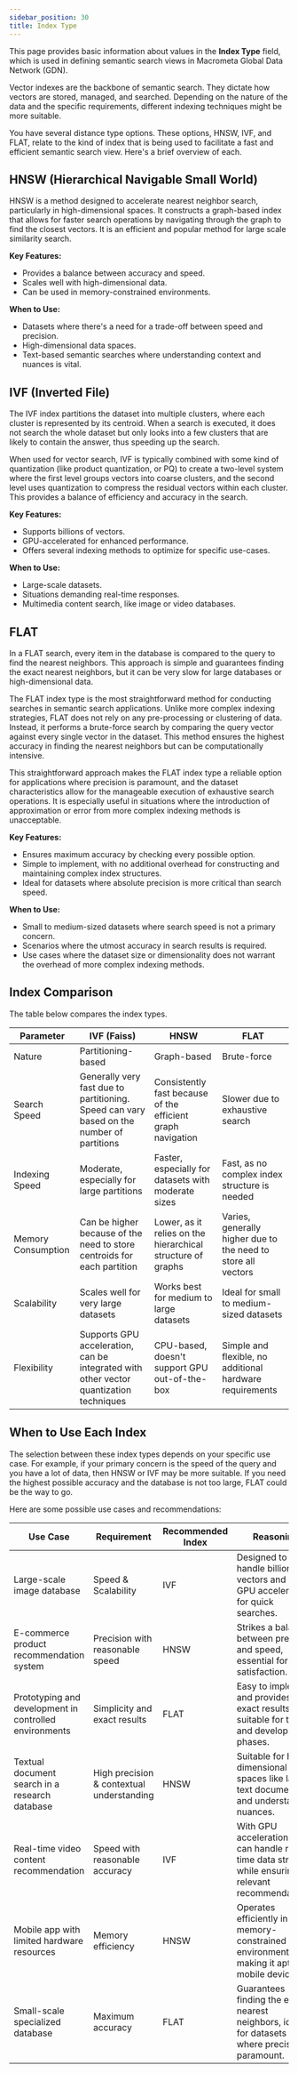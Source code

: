 ```yaml
---
sidebar_position: 30
title: Index Type
---
```


This page provides basic information about values in the **Index Type** field, which is used in defining semantic search views in Macrometa Global Data Network (GDN).

Vector indexes are the backbone of semantic search. They dictate how vectors are stored, managed, and searched. Depending on the nature of the data and the specific requirements, different indexing techniques might be more suitable.

You have several distance type options. These options, HNSW, IVF, and FLAT, relate to the kind of index that is being used to facilitate a fast and efficient semantic search view. Here's a brief overview of each.

## HNSW (Hierarchical Navigable Small World)

HNSW is a method designed to accelerate nearest neighbor search, particularly in high-dimensional spaces. It constructs a graph-based index that allows for faster search operations by navigating through the graph to find the closest vectors. It is an efficient and popular method for large scale similarity search.

**Key Features:**

- Provides a balance between accuracy and speed.
- Scales well with high-dimensional data.
- Can be used in memory-constrained environments.

**When to Use:**

- Datasets where there's a need for a trade-off between speed and precision.
- High-dimensional data spaces.
- Text-based semantic searches where understanding context and nuances is vital.

## IVF (Inverted File)

The IVF index partitions the dataset into multiple clusters, where each cluster is represented by its centroid. When a search is executed, it does not search the whole dataset but only looks into a few clusters that are likely to contain the answer, thus speeding up the search.

When used for vector search, IVF is typically combined with some kind of quantization (like product quantization, or PQ) to create a two-level system where the first level groups vectors into coarse clusters, and the second level uses quantization to compress the residual vectors within each cluster. This provides a balance of efficiency and accuracy in the search.

**Key Features:**

- Supports billions of vectors.
- GPU-accelerated for enhanced performance.
- Offers several indexing methods to optimize for specific use-cases.

**When to Use:**

- Large-scale datasets.
- Situations demanding real-time responses.
- Multimedia content search, like image or video databases.

## FLAT

In a FLAT search, every item in the database is compared to the query to find the nearest neighbors. This approach is simple and guarantees finding the exact nearest neighbors, but it can be very slow for large databases or high-dimensional data.

The FLAT index type is the most straightforward method for conducting searches in semantic search applications. Unlike more complex indexing strategies, FLAT does not rely on any pre-processing or clustering of data. Instead, it performs a brute-force search by comparing the query vector against every single vector in the dataset. This method ensures the highest accuracy in finding the nearest neighbors but can be computationally intensive.

This straightforward approach makes the FLAT index type a reliable option for applications where precision is paramount, and the dataset characteristics allow for the manageable execution of exhaustive search operations. It is especially useful in situations where the introduction of approximation or error from more complex indexing methods is unacceptable.

**Key Features:**

- Ensures maximum accuracy by checking every possible option.
- Simple to implement, with no additional overhead for constructing and maintaining complex index structures.
- Ideal for datasets where absolute precision is more critical than search speed.

**When to Use:**

- Small to medium-sized datasets where search speed is not a primary concern.
- Scenarios where the utmost accuracy in search results is required.
- Use cases where the dataset size or dimensionality does not warrant the overhead of more complex indexing methods.

## Index Comparison

The table below compares the index types.

| Parameter         | IVF (Faiss)     | HNSW          | FLAT             |
|-------------------|-----------------|---------------|------------------|
| Nature            | Partitioning-based                                                 | Graph-based                                | Brute-force                                |
| Search Speed      | Generally very fast due to partitioning. Speed can vary based on the number of partitions | Consistently fast because of the efficient graph navigation | Slower due to exhaustive search            |
| Indexing Speed    | Moderate, especially for large partitions                          | Faster, especially for datasets with moderate sizes | Fast, as no complex index structure is needed |
| Memory Consumption| Can be higher because of the need to store centroids for each partition | Lower, as it relies on the hierarchical structure of graphs | Varies, generally higher due to the need to store all vectors |
| Scalability       | Scales well for very large datasets                                | Works best for medium to large datasets    | Ideal for small to medium-sized datasets   |
| Flexibility       | Supports GPU acceleration, can be integrated with other vector quantization techniques | CPU-based, doesn't support GPU out-of-the-box | Simple and flexible, no additional hardware requirements |

## When to Use Each Index

The selection between these index types depends on your specific use case. For example, if your primary concern is the speed of the query and you have a lot of data, then HNSW or IVF may be more suitable. If you need the highest possible accuracy and the database is not too large, FLAT could be the way to go.

Here are some possible use cases and recommendations:

| Use Case     | Requirement     | Recommended Index | Reasoning      |
|--------------|-----------------|-------------------|----------------|
| Large-scale image database                         | Speed & Scalability                | IVF               | Designed to handle billions of vectors and offers GPU acceleration for quick searches.           |
| E-commerce product recommendation system           | Precision with reasonable speed    | HNSW              | Strikes a balance between precision and speed, essential for user satisfaction.                  |
| Prototyping and development in controlled environments | Simplicity and exact results     | FLAT              | Easy to implement and provides exact results, suitable for testing and development phases.       |
| Textual document search in a research database     | High precision & contextual understanding | HNSW          | Suitable for high-dimensional spaces like large text documents and understands nuances.         |
| Real-time video content recommendation             | Speed with reasonable accuracy     | IVF               | With GPU acceleration, it can handle real-time data streams while ensuring relevant recommendations. |
| Mobile app with limited hardware resources         | Memory efficiency                  | HNSW              | Operates efficiently in memory-constrained environments, making it apt for mobile devices.       |
| Small-scale specialized database                   | Maximum accuracy                   | FLAT              | Guarantees finding the exact nearest neighbors, ideal for datasets where precision is paramount. |
